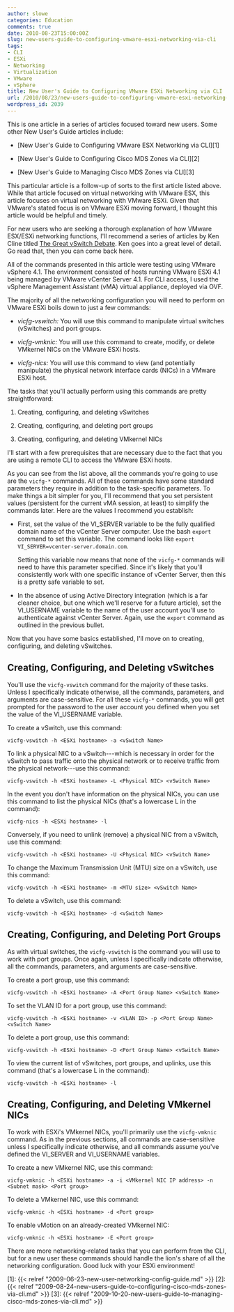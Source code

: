 ```yaml
---
author: slowe
categories: Education
comments: true
date: 2010-08-23T15:00:00Z
slug: new-users-guide-to-configuring-vmware-esxi-networking-via-cli
tags:
- CLI
- ESXi
- Networking
- Virtualization
- VMware
- vSphere
title: New User's Guide to Configuring VMware ESXi Networking via CLI
url: /2010/08/23/new-users-guide-to-configuring-vmware-esxi-networking-via-cli/
wordpress_id: 2039
---
```


This is one article in a series of articles focused toward new users. Some other New User's Guide articles include:

* [New User's Guide to Configuring VMware ESX Networking via CLI][1]

* [New User's Guide to Configuring Cisco MDS Zones via CLI][2]

* [New User's Guide to Managing Cisco MDS Zones via CLI][3]

This particular article is a follow-up of sorts to the first article listed above. While that article focused on virtual networking with VMware ESX, this article focuses on virtual networking with VMware ESXi. Given that VMware's stated focus is on VMware ESXi moving forward, I thought this article would be helpful and timely.

For new users who are seeking a thorough explanation of how VMware ESX/ESXi networking functions, I'll recommend a series of articles by Ken Cline titled [The Great vSwitch Debate](http://kensvirtualreality.wordpress.com/2009/03/29/the-great-vswitch-debate-part-1/). Ken goes into a great level of detail. Go read that, then you can come back here.

All of the commands presented in this article were testing using VMware vSphere 4.1. The environment consisted of hosts running VMware ESXi 4.1 being managed by VMware vCenter Server 4.1. For CLI access, I used the vSphere Management Assistant (vMA) virtual appliance, deployed via OVF.

The majority of all the networking configuration you will need to perform on VMware ESXi boils down to just a few commands:

* _vicfg-vswitch:_ You will use this command to manipulate virtual switches (vSwitches) and port groups.

* _vicfg-vmknic:_ You will use this command to create, modify, or delete VMkernel NICs on the VMware ESXi hosts.

* _vicfg-nics:_ You will use this command to view (and potentially manipulate) the physical network interface cards (NICs) in a VMware ESXi host.

The tasks that you'll actually perform using this commands are pretty straightforward:

1. Creating, configuring, and deleting vSwitches

2. Creating, configuring, and deleting port groups

3. Creating, configuring, and deleting VMkernel NICs

I'll start with a few prerequisites that are necessary due to the fact that you are using a remote CLI to access the VMware ESXi hosts.

As you can see from the list above, all the commands you're going to use are the `vicfg-*` commands. All of these commands have some standard parameters they require in addition to the task-specific parameters. To make things a bit simpler for you, I'll recommend that you set persistent values (persistent for the current vMA session, at least) to simplify the commands later. Here are the values I recommend you establish:

* First, set the value of the VI_SERVER variable to be the fully qualified domain name of the vCenter Server computer. Use the bash `export` command to set this variable. The command looks like `export VI_SERVER=vcenter-server.domain.com`.

	Setting this variable now means that none of the `vicfg-*` commands will need to have this parameter specified. Since it's likely that you'll consistently work with one specific instance of vCenter Server, then this is a pretty safe variable to set.

* In the absence of using Active Directory integration (which is a far cleaner choice, but one which we'll reserve for a future article), set the VI_USERNAME variable to the name of the user account you'll use to authenticate against vCenter Server. Again, use the `export` command as outlined in the previous bullet.

Now that you have some basics established, I'll move on to creating, configuring, and deleting vSwitches.

## Creating, Configuring, and Deleting vSwitches

You'll use the `vicfg-vswitch` command for the majority of these tasks. Unless I specifically indicate otherwise, all the commands, parameters, and arguments are case-sensitive. For all these `vicfg-*` commands, you will get prompted for the password to the user account you defined when you set the value of the VI_USERNAME variable.

To create a vSwitch, use this command:

	vicfg-vswitch -h <ESXi hostname> -a <vSwitch Name>

To link a physical NIC to a vSwitch---which is necessary in order for the vSwitch to pass traffic onto the physical network or to receive traffic from the physical network---use this command:

	vicfg-vswitch -h <ESXi hostname> -L <Physical NIC> <vSwitch Name>

In the event you don't have information on the physical NICs, you can use this command to list the physical NICs (that's a lowercase L in the command):

	vicfg-nics -h <ESXi hostname> -l

Conversely, if you need to unlink (remove) a physical NIC from a vSwitch, use this command:

	vicfg-vswitch -h <ESXi hostname> -U <Physical NIC> <vSwitch Name>

To change the Maximum Transmission Unit (MTU) size on a vSwitch, use this command:

	vicfg-vswitch -h <ESXi hostname> -m <MTU size> <vSwitch Name>

To delete a vSwitch, use this command:

	vicfg-vswitch -h <ESXi hostname> -d <vSwitch Name>

## Creating, Configuring, and Deleting Port Groups

As with virtual switches, the `vicfg-vswitch` is the command you will use to work with port groups. Once again, unless I specifically indicate otherwise, all the commands, parameters, and arguments are case-sensitive.

To create a port group, use this command:

	vicfg-vswitch -h <ESXi hostname> -A <Port Group Name> <vSwitch Name>

To set the VLAN ID for a port group, use this command:

	vicfg-vswitch -h <ESXi hostname> -v <VLAN ID> -p <Port Group Name> <vSwitch Name>

To delete a port group, use this command:

	vicfg-vswitch -h <ESXi hostname> -D <Port Group Name> <vSwitch Name>

To view the current list of vSwitches, port groups, and uplinks, use this command (that's a lowercase L in the command):

	vicfg-vswitch -h <ESXi hostname> -l

## Creating, Configuring, and Deleting VMkernel NICs

To work with ESXi's VMkernel NICs, you'll primarily use the `vicfg-vmknic` command. As in the previous sections, all commands are case-sensitive unless I specifically indicate otherwise, and all commands assume you've defined the VI_SERVER and VI_USERNAME variables.

To create a new VMkernel NIC, use this command:

	vicfg-vmknic -h <ESXi hostname> -a -i <VMkernel NIC IP address> -n <Subnet mask> <Port group>

To delete a VMkernel NIC, use this command:

	vicfg-vmknic -h <ESXi hostname> -d <Port group>

To enable vMotion on an already-created VMkernel NIC:

	vicfg-vmknic -h <ESXi hostname> -E <Port group>

There are more networking-related tasks that you can perform from the CLI, but for a new user these commands should handle the lion's share of all the networking configuration. Good luck with your ESXi environment!

[1]: {{< relref "2009-06-23-new-user-networking-config-guide.md" >}}
[2]: {{< relref "2009-08-24-new-users-guide-to-configuring-cisco-mds-zones-via-cli.md" >}}
[3]: {{< relref "2009-10-20-new-users-guide-to-managing-cisco-mds-zones-via-cli.md" >}}
